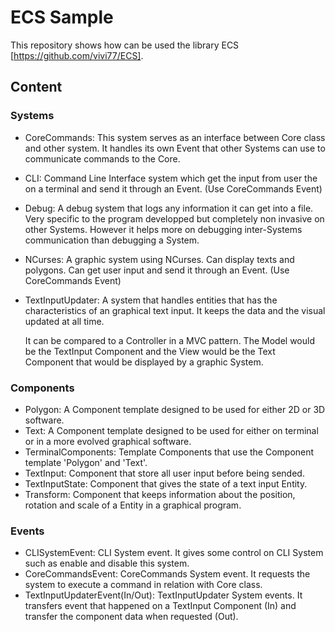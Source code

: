 # ECS Sample

This repository shows how can be used the library ECS
[https://github.com/vivi77/ECS].

## Content

### Systems

  * CoreCommands: This system serves as an interface between Core class and
    other system. It handles its own Event that other Systems can use to
    communicate commands to the Core.
  * CLI: Command Line Interface system which get the input from user the on a
    terminal and send it through an Event. (Use CoreCommands Event)
  * Debug: A debug system that logs any information it can get into a file.
    Very specific to the program developped but completely non invasive on other
    Systems. However it helps more on debugging inter-Systems communication than
    debugging a System.
  * NCurses: A graphic system using NCurses. Can display texts and polygons. Can
    get user input and send it through an Event. (Use CoreCommands Event)
  * TextInputUpdater: A system that handles entities that has the
    characteristics of an graphical text input. It keeps the data and the
    visual updated at all time.

    It can be compared to a Controller in a MVC pattern. The Model would be the
    TextInput Component and the View would be the Text Component that would be
    displayed by a graphic System.

### Components

  * Polygon: A Component template designed to be used for either 2D or 3D
    software.
  * Text: A Component template designed to be used for either on terminal or in
    a more evolved graphical software.
  * TerminalComponents: Template Components that use the Component template
    'Polygon' and 'Text'.
  * TextInput: Component that store all user input before being sended.
  * TextInputState: Component that gives the state of a text input Entity.
  * Transform: Component that keeps information about the position, rotation and
    scale of a Entity in a graphical program.

### Events

  * CLISystemEvent: CLI System event. It gives some control on CLI System such
    as enable and disable this system.
  * CoreCommandsEvent: CoreCommands System event. It requests the system to
    execute a command in relation with Core class.
  * TextInputUpdaterEvent(In/Out): TextInputUpdater System events. It transfers
    event that happened on a TextInput Component (In) and transfer the component
    data when requested (Out).
